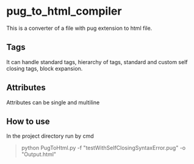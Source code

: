 # pug_to_html_compiler
This is a converter of a file with pug extension to html file. 
## Tags
It can handle standard tags, hierarchy of tags,
standard and custom self closing tags, block expansion.

## Attributes
Attributes can be single and multiline

## How to use
In the project directory run by cmd
>python PugToHtml.py -f "testWithSelfClosingSyntaxError.pug" -o "Output.html" 

